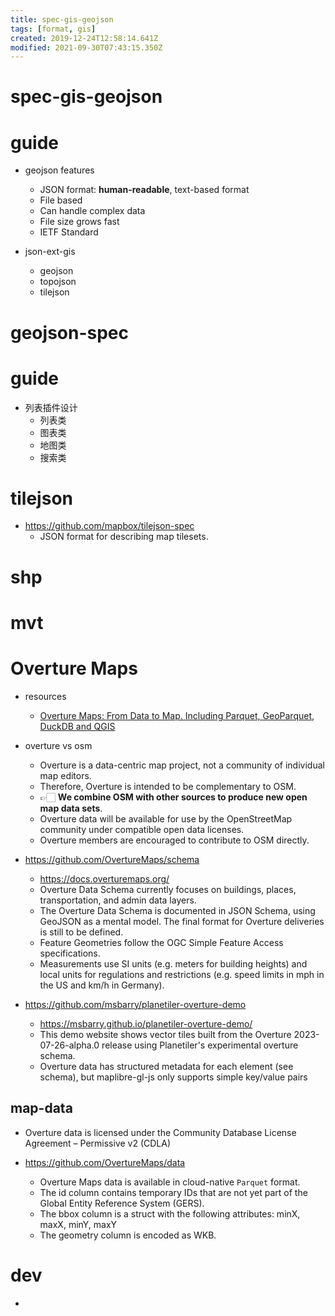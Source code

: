 ```yaml
---
title: spec-gis-geojson
tags: [format, gis]
created: 2019-12-24T12:58:14.641Z
modified: 2021-09-30T07:43:15.350Z
---
```


# spec-gis-geojson

# guide

- geojson features
  - JSON format: **human-readable**, text-based format
  - File based
  - Can handle complex data
  - File size grows fast
  - IETF Standard

- json-ext-gis
  - geojson
  - topojson
  - tilejson
# geojson-spec

# guide

- 列表插件设计
  - 列表类
  - 图表类
  - 地图类
  - 搜索类
# tilejson
- https://github.com/mapbox/tilejson-spec
  - JSON format for describing map tilesets.
# shp

# mvt

# Overture Maps
- resources
  - [Overture Maps: From Data to Map. Including Parquet, GeoParquet, DuckDB and QGIS](https://bertt.wordpress.com/2023/07/31/overture-maps/)

- overture vs osm
  - Overture is a data-centric map project, not a community of individual map editors. 
  - Therefore, Overture is intended to be complementary to OSM. 
  - 👉🏻 **We combine OSM with other sources to produce new open map data sets**. 
  - Overture data will be available for use by the OpenStreetMap community under compatible open data licenses. 
  - Overture members are encouraged to contribute to OSM directly.

- https://github.com/OvertureMaps/schema
  - https://docs.overturemaps.org/
  - Overture Data Schema currently focuses on buildings, places, transportation, and admin data layers. 
  - The Overture Data Schema is documented in JSON Schema, using GeoJSON as a mental model. The final format for Overture deliveries is still to be defined.
  - Feature Geometries follow the OGC Simple Feature Access specifications.
  - Measurements use SI units (e.g. meters for building heights) and local units for regulations and restrictions (e.g. speed limits in mph in the US and km/h in Germany).

- https://github.com/msbarry/planetiler-overture-demo
  - https://msbarry.github.io/planetiler-overture-demo/
  - This demo website shows vector tiles built from the Overture 2023-07-26-alpha.0 release using Planetiler's experimental overture schema. 
  - Overture data has structured metadata for each element (see schema), but maplibre-gl-js only supports simple key/value pairs

## map-data

- Overture data is licensed under the Community Database License Agreement – Permissive v2 (CDLA)

- https://github.com/OvertureMaps/data
  - Overture Maps data is available in cloud-native `Parquet` format.
  - The id column contains temporary IDs that are not yet part of the Global Entity Reference System (GERS).
  - The bbox column is a struct with the following attributes: minX, maxX, minY, maxY
  - The geometry column is encoded as WKB.
# dev

- 
